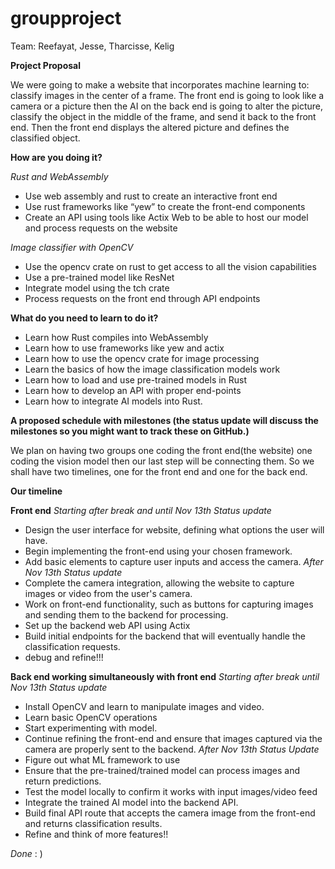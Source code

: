 # groupproject

Team: Reefayat, Jesse, Tharcisse, Kelig

**Project Proposal**

We were going to make a website that incorporates machine learning to: classify images in the center of a frame. The front end is going to look like a camera or a picture then the AI on the back end is going to alter the picture, classify the object in the middle of the frame, and send it back to the front end. Then the front end displays the altered picture and defines the classified object. 

**How are you doing it?**

*Rust and WebAssembly*
- Use web assembly and rust to create an interactive front end
- Use rust frameworks like “yew” to create the front-end components
- Create an API using tools like Actix Web to be able to host our model and process requests on the website

*Image classifier with OpenCV*

- Use the opencv crate on rust to get access to all the vision capabilities
- Use a pre-trained model like ResNet
- Integrate model using the tch crate
- Process requests on the front end through API endpoints


**What do you need to learn to do it?**

- Learn how Rust compiles into WebAssembly 
- Learn how to use frameworks like yew and actix
- Learn how to use the opencv crate for image processing
- Learn the basics of how the image classification models work
- Learn how to load and use pre-trained models in Rust
- Learn how to develop an API with proper end-points
- Learn how to integrate AI models into Rust.


**A proposed schedule with milestones (the status update will discuss the milestones so you might want to track these on GitHub.)**

We plan on having two groups one coding the front end(the website) one coding the vision model then our last step will be connecting them. So we shall have two timelines, one for the front end and one for the back end.

**Our timeline**

**Front end**
*Starting after break and until Nov 13th Status update*
- Design the user interface for website, defining what options the user will have.
- Begin implementing the front-end using your chosen framework.
- Add basic elements to capture user inputs and access the camera.
*After Nov 13th Status update*
- Complete the camera integration, allowing the website to capture images or video from the user's camera.
- Work on front-end functionality, such as buttons for capturing images and sending them to the backend for processing.
- Set up the backend web API using Actix
- Build initial endpoints for the backend that will eventually handle the classification requests.
- debug and refine!!!

**Back end working simultaneously with front end**
*Starting after break until Nov 13th Status update*
- Install OpenCV and learn to manipulate images and video.
- Learn basic OpenCV operations 
- Start experimenting with model.
- Continue refining the front-end and ensure that images captured via the camera are properly sent to the backend.
*After Nov 13th Status Update*
- Figure out what ML framework to use
- Ensure that the pre-trained/trained model can process images and return predictions.
- Test the model locally to confirm it works with input images/video feed
- Integrate the trained AI model into the backend API.
- Build final API route that accepts the camera image from the front-end and returns classification results.
- Refine and think of more features!!

*Done* : ) 







